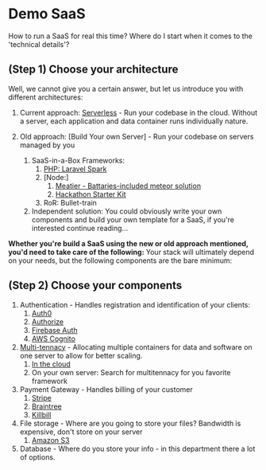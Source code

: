 # Demo SaaS
How to run a SaaS for real this time?
Where do I start when it comes to the 'technical details'?

## (Step 1) Choose your architecture
Well, we cannot give you a certain answer, but let us introduce you with different architectures:

1. Current approach: [Serverless](<https://serverless.com>) - Run your codebase in the cloud. Without a server, each application and data container runs individually nature.

2. Old approach: [Build Your own Server] - Run your codebase on servers managed by you
    1. SaaS-in-a-Box Frameworks:
        1. [PHP: Laravel Spark](<https://spark.laravel.com>)
        2. [Node:]
            1. [Meatier - Battaries-included meteor solution](<https://github.com/mattkrick/meatier>)
            2. [Hackathon Starter Kit](<https://github.com/sahat/hackathon-starter>)
        3. RoR: Bullet-train
    2. Independent solution: You could obviously write your own components and build your own template for a SaaS, if you're interested continue reading...

**Whether you're build a SaaS using the new or old approach mentioned, you'd need to take care of the following:**
Your stack will ultimately depend on your needs, but the following components are the bare minimum: 
## (Step 2) Choose your components
1. Authentication - Handles registration and identification of your clients:
    1. [Auth0](<https://auth0.com>)
    2. [Authorize](<https://authorize.net>)
    3. [Firebase Auth](<https://firebase.google.com/auth>)
    4. [AWS Cognito](<https://aws.amazon.com/cognito/>)
2. [Multi-tennacy](<https://hackernoon.com/exploring-single-tenant-architectures-57c64e99eece>) - Allocating multiple containers for data and software on one server to allow for better scaling.
    1. [In the cloud](<https://hackernoon.com/multi-tenancy-after-10-years-of-cloud-computing-19de782ef899>)
    2. On your own server: Search for multitennacy for you favorite framework
3. Payment Gateway - Handles billing of your customer
    1. [Stripe](<http://stripe.com>)
    2. [Braintree](<http://braintree.com>)
    3. [Killbill](<http://killbill.io>)
4. File storage - Where are you going to store your files? Bandwidth is expensive, don't store on your server
    1. [Amazon S3](<http://s3.aws.com>)
5. Database - Where do you store your info - in this department there a lot of options.


